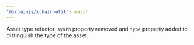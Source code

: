 ```yaml
---
'@xchainjs/xchain-util': major
---
```


Asset type refactor. `synth` property removed and `type` property added to distinguish the type of the asset.
